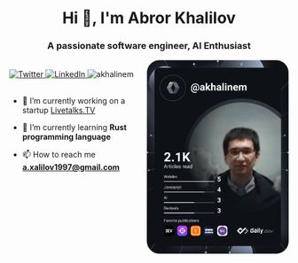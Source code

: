 <h1 align="center">Hi 👋, I'm Abror Khalilov</h1>
<h3 align="center">A passionate software engineer, AI Enthusiast</h3>

<a href="https://app.daily.dev/akhalinem">
    <img 
         src="https://github.com/akhalinem/akhalinem/blob/main/devcard.svg" 
         align="right" 
         width="256"
         alt="Abror Khalilov's Dev Card"
     />
</a>

<br />

<div>
  <a href="https://twitter.com/akhalinem">
    <img
      src="https://img.shields.io/twitter/follow/akhalinem?label=Twitter&logo=twitter&style=flat-square&color=1da1f2&logoColor=ffffff"
      alt="Twitter"
    />
  </a>
  <a href="https://www.linkedin.com/in/abror-xalilov/">
    <img
      src="https://img.shields.io/static/v1?logo=linkedin&style=flat-square&color=0072b1&label=LinkedIn&message=%E2%98%86"
      alt="LinkedIn"
    />
  </a>
  <span>
    <img src="https://komarev.com/ghpvc/?username=akhalinem&label=Profile%20views&color=0e75b6&style=flat" alt="akhalinem" />
  </span>  
</div>

<br />

- 🔭 I’m currently working on a startup [Livetalks.TV](https://info.livetalks.tv/)

- 🌱 I’m currently learning **Rust programming language**

- 📫 How to reach me **a.xalilov1997@gmail.com**
